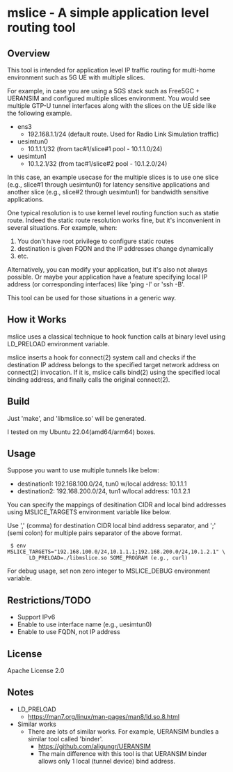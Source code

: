 # mslice - A simple application level routing tool

## Overview

This tool is intended for application level IP traffic routing for
multi-home environment such as 5G UE with multiple slices.

For example, in case you are using a 5GS stack such as Free5GC + UERANSIM
and configured multiple slices environment. You would see multiple
GTP-U tunnel interfaces along with the slices on the UE side like
the following example.

* ens3
    * 192.168.1.1/24 (default route. Used for Radio Link Simulation traffic)
* uesimtun0
    * 10.1.1.1/32  (from tac#1/slice#1 pool - 10.1.1.0/24)
* uesimtun1
    * 10.1.2.1/32  (from tac#1/slice#2 pool - 10.1.2.0/24)

In this case, an example usecase for the multiple slices is to use
one slice (e.g., slice#1 through uesimtun0) for latency sensitive applications
and another slice (e.g., slice#2 through uesimtun1) for bandwidth sensitive
applications.

One typical resolution is to use kernel level routing function such as statie route.
Indeed the static route resolution works fine, but it's inconvenient
in several situations. For example, when:

1. You don't have root privilege to configure static routes
2. destination is given FQDN and the IP addresses change dynamically
3. etc.

Alternatively, you can modify your application, but it's also not always
possible. Or maybe your application have a feature specifying
local IP address (or corresponding interfaces) like 'ping -I' or 'ssh -B'.

This tool can be used for those situations in a generic way.


## How it Works

mslice uses a classical technique to hook function calls at binary level
using LD_PRELOAD environment variable.

mslice inserts a hook for connect(2) system call and checks
if the destination IP address belongs to the specified target network address
on connect(2) invocation.
If it is, mslice calls bind(2) using the specified local binding address, and
finally calls the original connect(2).

## Build

Just 'make', and 'libmslice.so' will be generated.

I tested on my Ubuntu 22.04(amd64/arm64) boxes.

## Usage

Suppose you want to use multiple tunnels like below:
* destination1: 192.168.100.0/24, tun0 w/local address: 10.1.1.1
* destination2: 192.168.200.0/24, tun1 w/local address: 10.1.2.1

You can specify the mappings of desitination CIDR and local bind addresses
using MSLICE_TARGETS environment variable like below.

Use ',' (comma) for destination CIDR local bind address separator, and
';' (semi colon) for multiple pairs separator of the above format.

```
 $ env MSLICE_TARGETS="192.168.100.0/24,10.1.1.1;192.168.200.0/24,10.1.2.1" \
       LD_PRELOAD=./libmslice.so SOME_PROGRAM (e.g., curl)
```

For debug usage, set non zero integer to MSLICE_DEBUG environment variable.

## Restrictions/TODO
* Support IPv6
* Enable to use interface name (e.g., uesimtun0)
* Enable to use FQDN, not IP address

## License

Apache License 2.0

## Notes

* LD_PRELOAD
  * https://man7.org/linux/man-pages/man8/ld.so.8.html
* Similar works
  * There are lots of similar works. For example, UERANSIM bundles a similar
tool called 'binder'.
    * https://github.com/aligungr/UERANSIM
    * The main difference with this tool is that UERANSIM binder allows
    only 1 local (tunnel device) bind address.
